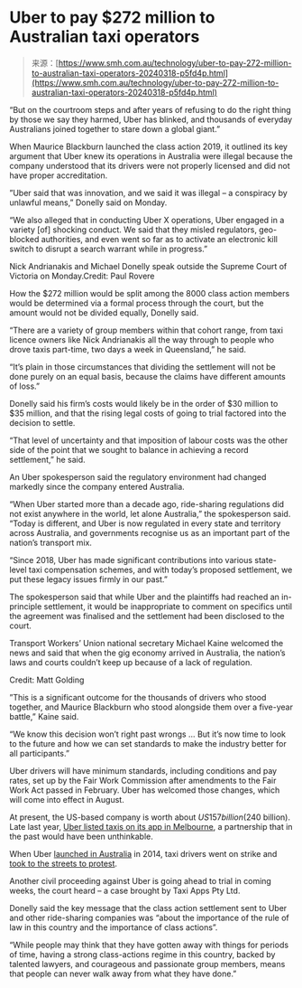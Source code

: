<!--yml
category: 未分类
date: 2024-05-27 15:01:54
-->

# Uber to pay $272 million to Australian taxi operators

> 来源：[https://www.smh.com.au/technology/uber-to-pay-272-million-to-australian-taxi-operators-20240318-p5fd4p.html](https://www.smh.com.au/technology/uber-to-pay-272-million-to-australian-taxi-operators-20240318-p5fd4p.html)

“But on the courtroom steps and after years of refusing to do the right thing by those we say they harmed, Uber has blinked, and thousands of everyday Australians joined together to stare down a global giant.”

When Maurice Blackburn launched the class action 2019, it outlined its key argument that Uber knew its operations in Australia were illegal because the company understood that its drivers were not properly licensed and did not have proper accreditation.

”Uber said that was innovation, and we said it was illegal – a conspiracy by unlawful means,” Donelly said on Monday.

“We also alleged that in conducting Uber X operations, Uber engaged in a variety [of] shocking conduct. We said that they misled regulators, geo-blocked authorities, and even went so far as to activate an electronic kill switch to disrupt a search warrant while in progress.”

Nick Andrianakis and Michael Donelly speak outside the Supreme Court of Victoria on Monday.Credit: Paul Rovere

How the $272 million would be split among the 8000 class action members would be determined via a formal process through the court, but the amount would not be divided equally, Donelly said.

“There are a variety of group members within that cohort range, from taxi licence owners like Nick Andrianakis all the way through to people who drove taxis part-time, two days a week in Queensland,” he said.

“It’s plain in those circumstances that dividing the settlement will not be done purely on an equal basis, because the claims have different amounts of loss.”

Donelly said his firm’s costs would likely be in the order of $30 million to $35 million, and that the rising legal costs of going to trial factored into the decision to settle.

“That level of uncertainty and that imposition of labour costs was the other side of the point that we sought to balance in achieving a record settlement,” he said.

An Uber spokesperson said the regulatory environment had changed markedly since the company entered Australia.

“When Uber started more than a decade ago, ride-sharing regulations did not exist anywhere in the world, let alone Australia,” the spokesperson said. “Today is different, and Uber is now regulated in every state and territory across Australia, and governments recognise us as an important part of the nation’s transport mix.

“Since 2018, Uber has made significant contributions into various state-level taxi compensation schemes, and with today’s proposed settlement, we put these legacy issues firmly in our past.”

The spokesperson said that while Uber and the plaintiffs had reached an in-principle settlement, it would be inappropriate to comment on specifics until the agreement was finalised and the settlement had been disclosed to the court.

Transport Workers’ Union national secretary Michael Kaine welcomed the news and said that when the gig economy arrived in Australia, the nation’s laws and courts couldn’t keep up because of a lack of regulation.

Credit: Matt Golding

”This is a significant outcome for the thousands of drivers who stood together, and Maurice Blackburn who stood alongside them over a five-year battle,” Kaine said.

“We know this decision won’t right past wrongs … But it’s now time to look to the future and how we can set standards to make the industry better for all participants.”

Uber drivers will have minimum standards, including conditions and pay rates, set up by the Fair Work Commission after amendments to the Fair Work Act passed in February. Uber has welcomed those changes, which will come into effect in August.

At present, the US-based company is worth about $US157 billion ($240 billion). Late last year, [Uber listed taxis on its app in Melbourne](/link/follow-20170101-p5enaw), a partnership that in the past would have been unthinkable.

When Uber [launched in Australia](/link/follow-20170101-zqyby) in 2014, taxi drivers went on strike and [took to the streets to protest](/link/follow-20170101-gjj8mg).

Another civil proceeding against Uber is going ahead to trial in coming weeks, the court heard – a case brought by Taxi Apps Pty Ltd.

Donelly said the key message that the class action settlement sent to Uber and other ride-sharing companies was “about the importance of the rule of law in this country and the importance of class actions”.

“While people may think that they have gotten away with things for periods of time, having a strong class-actions regime in this country, backed by talented lawyers, and courageous and passionate group members, means that people can never walk away from what they have done.”